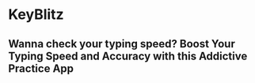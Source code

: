 # KeyBlitz
## Wanna check your typing speed? Boost Your Typing Speed and Accuracy with this Addictive Practice App

